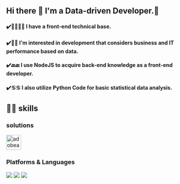 ## Hi there 👋 I'm a Data-driven Developer.🤖
#### ✔️👨‍💻👨‍💻 I have a front-end technical base.
#### ✔️🤔🤔 I'm interested in development that considers business and IT performance based on data.
#### ✔️🔙🔚 I use NodeJS to acquire back-end knowledge as a front-end developer.
#### ✔️♋️♋️ I also utilize Python Code for basic statistical data analysis.

## 💪🏽 skills

### solutions
<img src="https://pluralsight2.imgix.net/paths/images/adobeanalytics-3c597d8394.png" alt="adobeanalytics" width="40" height="40"/>

### Platforms & Languages
<img src="https://img.shields.io/badge/React-61DAFB?style=flat-square&logo=React&logoColor=white"/>  <img src="https://img.shields.io/badge/JavaScript-F7DF1E?style=flat-square&logo=JavaScript&logoColor=white"/>  <img src="https://img.shields.io/badge/React Router-CA4245?style=flat-square&logo=React Router&logoColor=white"/>
	
